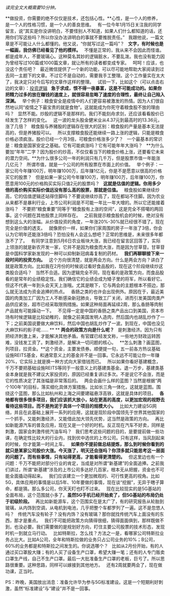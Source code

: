 *读完全文大概需要10分钟。*  
  
**做投资，你需要的绝不仅仅是技术，还包括心性。**心性，是一个人的修养，是一个人的性格习惯，是一个人的善良思维。
 
有一位今年1月15日关注我的同学留言，说“其实是你没讲明白，不要怪别人不知道，如果人们什么都知道的话，还用你们写这些吗？所以你没办法讲明白的事就不要推脱责任。”
 
我跟他说，一篇文章是不可能让人什么都懂的。他又说，“你就写过这一篇吗”？
 
**文字，有时候也是一幅画，我仿佛已经看见了他的模样。**
 
不懂是正常的，我从来不会因此而怪谁。都是成年人，不要玻璃心。这种莫名其妙的逻辑脏水，不要乱泼。我也没有能力因为曾经写过100篇或1000篇文章，就让所有的读者都变成专家。
 
呵呵！应该，也没这个责任吧？
 
最近微信提供了一个新的功能，可以尽可能地帮助大家阅读到过去同一主题下的文章。不过它不是自动的，需要我手工整理。这个工作量实在太大了，我决定只对今后写的文章作这样的整理。
 
试验一下，比如这个（可以点击右边的文章）：[投资逻辑][Link 1]
 
**急于求成，恨不得一夜暴富，这是不可能成功的。如果你把精力过多的放在赚钱的速度上，就很容易忽略了速度的合理性，最终让自己陷入深渊。**
 
举个例子：粮食安全是疫情中的人们更容易被激发的热情。因为人们很自然地认同“疫情之下最宝贵的就是食物”。这就能成为你死守着粮食股不放的理由吗？
 
显然不能。炒股的逻辑不是那样的。我们不能刻舟求剑，还应该看看股价已经发生了怎样的变化。
 
这一波的龙头股金健米业从4.37元到最高时的13.36元，涨了几倍？
 
粮食股与养猪股的逻辑存在很大的区别：粮食股的产量是基本无法提高的，但是养猪股可以。
 
所以支撑粮食股还能继续一路上涨的逻辑，只能是粮食价格必须疯涨。股价已经一个月3倍，可粮食价格涨多少了？
 
一个最基本的常识是：粮食是国家安定之基础。它有可能疯涨吗？它有可能年年大涨吗？
 
**为什么要加“年年”二字？因为股价的炒高，不仅仅看当下的粮食价格上涨，还要看它未来的潜力空间。**为什么很多公司一年的利润只有几千万，但是股票市值一年能涨几亿元？
 
所谓市值，就是一个公司的所有股票在市面上的价值。
 
举个例子：一家公司今年赚100万，明年赚1000万，后年赚1亿元，你是不是愿意以很高的价格买它的股票？
 
但是如果一家公司今年赚100万，明年赚100万，后年赚100万，你愿意用100元的价格购买实际只值2元的股票吗？
 
**这就是估值的逻辑。你用多少倍的高价购买实际价值远没有那么高的股票，那就是估值。**
 
粮食股如果继续炒高，它的估值逻辑还站得住脚吗？不要说继续炒高了，现在都站不住脚。因为农业从来都不是暴利行业，上市公司利润是不可能一年比一年大增的。所以它还能接着涨吗？
 
不要把“粮食重要”同等于“粮食股有上涨的空间”，这是完全不搭噶的两回事。这个问题在其他股票上同样存在。
 
之前我提示粮食股机会的时候，绝对没有想到这么大的涨幅。从价值投资的角度，一年涨20%-30%就已经很不错了。现在完全是价值的透支。
 
就像房价一样，如果你们家周围的房子一年涨了3倍，你会认为它明年还能涨3倍吗？恐怕没有人会这么想吧？正常的思维是，未来很多年都涨不了了。
 
有同学注意到5月6日农业板块大涨，我已经在留言区回答了，实际上领涨的就是新农开发一家，它并不是因为粮食而大涨，而是因为甘草苷。甘草苷是中国科学家新发现的一种可以抑制新冠病毒复制的药材。
 
**我们再聊聊接下来一段时间的投资方向。**
 
这个方向很清楚，就是两会方向。什么是两会方向？讲白了就是政策方向。比如我在2月份的时候说过看好食品股的，现在这个阶段继续炒这类股合适吗？
 
当然不合适。因为逻辑完全不同，现在看的是政策方向，而食品股看的是常年的业绩稳定性。我们确信它的业绩会成为矮子里的将军，所以看好它。但这不代表一年到头会天天上涨哦。尤其是眼下，它与两会的主题根本不搭边，那么就无法成为资金追捧的热点。
 
香肠之类的也许会出现例外。原因在于，最近美国的肉类加工厂因为工人不断感染新冠肺炎，导致工厂关闭，进而引发美国肉类产品供应紧张，超市已经采取限购措施。如果这种局面再延续2周，那么香肠等肉制产品就有可能躁动一下。
 
不见得一定是中国的香肠之类产品出口到美国，资本市场有时候逻辑是比较幼稚的，就像之前美国发明人造肉，然后国内也胡乱炒作了一下；之前美国说要做大麻饮料，然后中国也胡乱炒作了一波。到现在，中国也没见大麻饮料的影子呢......
** **
**两会的政策方向是什么呢？**
 
是刺激经济。因为只有把经济刺激上来，才能解决其他矛盾。有官媒已经发文称，一些地方财政运转困难，没钱发工资了。刺激经济，是解决一切问题的核心。
 
**怎么刺激？画蓝图，列项目，拉资金。**这个资金，主要发债券。顺便提一句，五一前各方热议基础设施REITS基金，和通常意义上的基金并不是一回事。它永远不可能让你一年赚20%，它实际上就是换一种方式向大家借钱而已。
 
所以如果你看好基建概念，千万不要把基础设施REITS等同于一般意义上的基建类基金。退一万步，基建类基金本身就是我不建议大家投资的，原因已经重复讲过多次。不是说它不会涨，而是它的性质决定了其涨幅是非常落后的。
 
两会会画什么样的蓝图？当然是根据“两个100年”的目标，落实细化具体方案措施。比如长三角一体化，这就是蓝图。围绕这个蓝图，那么比如杭州和上海之间要建磁悬浮高铁，这就是具体的项目。
 
**各地都有很多很多项目，我们应该抓大放小，站在更高的高度，以更加宏观的视野去看待这些项目。而不是拘泥于具体一个项目的规模大小。**
 
比如大力建设5G网络，并且在此基础上展开一系列的应用，这就是现阶段中国领先于世界其他国家的一个抓手。又能刺激经济，又能借此加大领先优势，这当然是政策的方向。
 
再比如新能源汽车的普及应用，现在又是一个好的时机。反正现在汽车不好卖，同样是刺激，国家会刺激传统汽油车吗？
 
我们思考这些问题的目的，是要提前做一些功课，在确定性比较大的行业内，找到优中选优的上市公司。只有这样，当风刮起来的时候，你才能第一时间上车。
 
**如果你不提前做总结提炼，那么到时候你看到的就只是某家公司股价大涨。今天涨了，明天还会涨吗？你顶多就只能思考这一层面的问题了。而有些事情，只有站得更高，才能看得更清楚的。**
 
但这里边也有一个问题：千万不能把对部分行业的肯定，当成是对所谓“新基建”的全面追捧。之前我们讲过，所谓“新基建”涉及的上市公司多达好几百家，根本无从把握，资金也不可能全面撬动得起来。
 
我们应该建立一个更加微观的、可行性更高的视角。比如5G，具体应用的事情是以后5年、10年要做的事情，现在谈“挖掘”，无异于瞎子算命，都是猜。那么多公司，你天天盯也盯不过来。
 
现在比较现实的是5G基站的全面布局，这个范围就小多了。**虽然5G手机已经开始卖了，但5G基站的布局仍处于初级阶段。**
 
再比如新能源车，这个范围实在是太广了，有的研究报告从轮胎到玻璃，从内饰到空调，从电机到电池，几乎把整个车都罗列了一遍。这不是忽悠人吗？
 
传统汽车没有轮子？没有内饰？没有玻璃？那你就找传统汽车上面没有的东西，那才是重点。
 
我们不可能把政策方向猜得很细，猜得面面俱到，那样既做不到，也没必要。我们需要做的是规划好方向，盯住主要公司股票的技术形态，发现时机一到就立马行动。
 
比如特斯拉，怎么找？方法之一是，看哪家公司特斯拉业务占比大。比如A公司，全年和特斯拉做的业务只占公司业务的10%；B公司，60%的业务都是和特斯拉之间发生的。你说选哪个？
 
比如从2月份开始，有的人通过买口罩股大赚；有的人买了设备生产口罩，希望大赚一笔；还有的人专门贩卖口罩生产线，自己不生产口罩。最后一大批准备生产口罩的老板，巨亏了。所以思路很重要。这种思路，同样可以嫁接到其他地方。
 
还有2周就要两会了，现在做功课，正当时。
  
PS：昨晚，美国放出消息：准备允许华为参与5G标准建设。这是一个短期利好刺激，虽然“标准建设”与“建设”并不是一回事。

[Link 1]: https://mp.weixin.qq.com/mp/appmsgalbum?action=getalbum&album_id=1326882085029707778&__biz=MzU0NTkyOTAzMw==#wechat_redirect